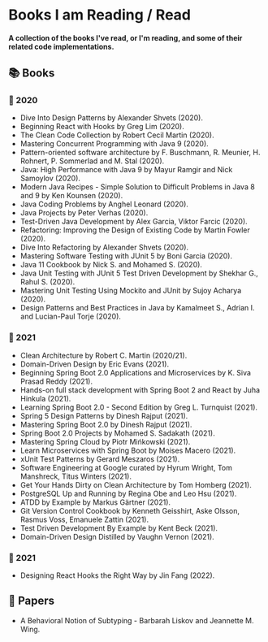 # Books I am Reading / Read

#### A collection of the books I've read, or I'm reading, and some of their related code implementations.

## 📚 Books

### 📅 2020

* Dive Into Design Patterns by Alexander Shvets (2020).
* Beginning React with Hooks by Greg Lim (2020).
* The Clean Code Collection by Robert Cecil Martin (2020).
* Mastering Concurrent Programming with Java 9 (2020).
* Pattern-oriented software architecture by F. Buschmann, R. Meunier, H. Rohnert, P. Sommerlad and M. Stal (2020).
* Java: High Performance with Java 9 by Mayur Ramgir and Nick Samoylov (2020).
* Modern Java Recipes - Simple Solution to Difficult Problems in Java 8 and 9 by Ken Kounsen (2020).
* Java Coding Problems by Anghel Leonard (2020).
* Java Projects by Peter Verhas (2020).
* Test-Driven Java Development by Alex Garcia, Viktor Farcic (2020).
* Refactoring: Improving the Design of Existing Code by Martin Fowler (2020).
* Dive Into Refactoring by Alexander Shvets (2020).
* Mastering Software Testing with JUnit 5 by Boni Garcia (2020).
* Java 11 Cookbook by Nick S. and Mohamed S. (2020).
* Java Unit Testing with JUnit 5 Test Driven Development by Shekhar G., Rahul S. (2020).
* Mastering Unit Testing Using Mockito and JUnit by Sujoy Acharya (2020).
* Design Patterns and Best Practices in Java by Kamalmeet S., Adrian I. and Lucian-Paul Torje (2020).

### 📅 2021

* Clean Architecture by Robert C. Martin (2020/21).
* Domain-Driven Design by Eric Evans (2021).
* Beginning Spring Boot 2.0 Applications and Microservices by K. Siva Prasad Reddy (2021).
* Hands-on full stack development with Spring Boot 2 and React by Juha Hinkula (2021).
* Learning Spring Boot 2.0 - Second Edition by Greg L. Turnquist (2021).
* Spring 5 Design Patterns by Dinesh Rajput (2021).
* Mastering Spring Boot 2.0 by Dinesh Rajput (2021).
* Spring Boot 2.0 Projects by Mohamed S. Sadakath (2021).
* Mastering Spring Cloud by Piotr Mińkowski (2021).
* Learn Microservices with Spring Boot by Moises Macero (2021).
* xUnit Test Patterns by Gerard Meszaros (2021).
* Software Engineering at Google curated by Hyrum Wright, Tom Manshreck, Titus Winters (2021).
* Get Your Hands Dirty on Clean Architecture by Tom Homberg (2021).
* PostgreSQL Up and Running by Regina Obe and Leo Hsu (2021).
* ATDD by Example by Markus Gärtner (2021).
* Git Version Control Cookbook by Kenneth Geisshirt, Aske Olsson, Rasmus Voss, Emanuele Zattin (2021).
* Test Driven Development By Example by Kent Beck (2021).
* Domain-Driven Design Distilled by Vaughn Vernon (2021).

### 📅 2021

* Designing React Hooks the Right Way by Jin Fang (2022).

## 📰 Papers

* A Behavioral Notion of Subtyping - Barbarah Liskov and Jeannette M. Wing.
